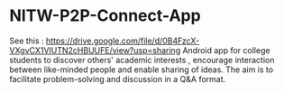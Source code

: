# NITW-P2P-Connect-App
See this : https://drive.google.com/file/d/0B4FzcX-VXgvCX1VIUTN2cHBUUFE/view?usp=sharing
Android app for college students to discover others' academic interests , encourage interaction between like-minded people and enable sharing of ideas. The aim is to facilitate problem-solving and discussion in a Q&amp;A format.


